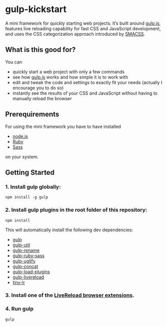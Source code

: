 gulp-kickstart
==============

A mini framework for quickly starting web projects. It’s built around [gulp.js](http://gulpjs.com/), features live reloading capability for fast CSS and JavaScript development, and uses the CSS categorization approach introduced by [SMACSS](http://smacss.com/).

## What is this good for?

You can

* quickly start a web project with only a few commands
* see how [gulp.js](http://gulpjs.com/) works and how simple it is to work with
* edit and tweak the code and settings to exactly fit your needs (actually I encourage you to do so)
* instantly see the results of your CSS and JavaScript without having to manually reload the browser

## Prerequirements

For using the mini framework you have to have installed

* [node.js](http://nodejs.org/)
* [Ruby](https://www.ruby-lang.org/)
* [Sass](http://sass-lang.com/)

on your system.

## Getting Started

### 1. Install gulp globally:

```
npm install -g gulp
```

### 2. Install gulp plugins in the root folder of this repository:

```
npm install
```

This will automatically install the following dev dependencies:

* [gulp](https://github.com/gulpjs/gulp)
* [gulp-util](https://github.com/gulpjs/gulp-util) 
* [gulp-rename](https://github.com/hparra/gulp-rename) 
* [gulp-ruby-sass](https://github.com/sindresorhus/gulp-ruby-sass) 
* [gulp-uglify](https://github.com/terinjokes/gulp-uglify) 
* [gulp-concat](https://github.com/wearefractal/gulp-concat)
* [gulp-load-plugins](https://github.com/jackfranklin/gulp-load-plugins) 
* [gulp-livereload](https://github.com/vohof/gulp-livereload) 
* [tiny-lr](https://github.com/mklabs/tiny-lr)


### 3. Install one of the [LiveReload browser extensions](http://feedback.livereload.com/knowledgebase/articles/86242-how-do-i-install-and-use-the-browser-extensions-).

### 4. Run gulp

```
gulp
```

